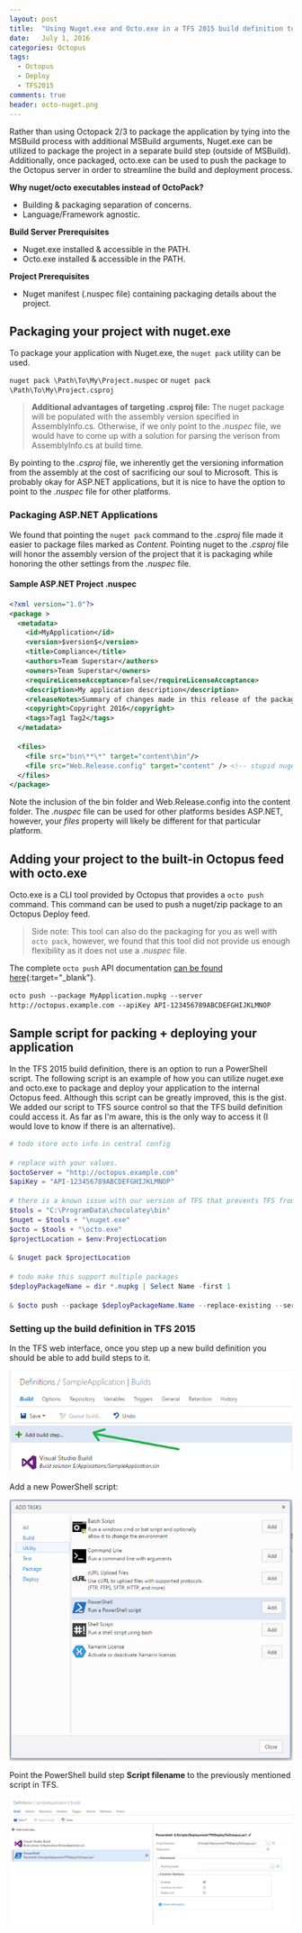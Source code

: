 ```yaml
---
layout: post
title:  "Using Nuget.exe and Octo.exe in a TFS 2015 build definition to deploy to an Octopus feed"
date:   July 1, 2016
categories: Octopus
tags:
  - Octopus
  - Deploy
  - TFS2015
comments: true
header: octo-nuget.png
---
```

Rather than using Octopack 2/3 to package the application by tying into the MSBuild process with additional MSBuild arguments, Nuget.exe can be utilized to package the project in a separate build step (outside of MSBuild). Additionally, once packaged, octo.exe can be used to push the package to the Octopus server in order to streamline the build and deployment process.

**Why nuget/octo executables instead of OctoPack?**

- Building & packaging separation of concerns.
- Language/Framework agnostic.

**Build Server Prerequisites**

- Nuget.exe installed & accessible in the PATH.
- Octo.exe installed & accessible in the PATH.

**Project Prerequisites**

- Nuget manifest (.nuspec file) containing packaging details about the project.

## Packaging your project with nuget.exe

To package your application with Nuget.exe, the `nuget pack` utility can be used.

`nuget pack \Path\To\My\Project.nuspec` or `nuget pack \Path\To\My\Project.csproj`

> **Additional advantages of targeting .csproj file:**
> The nuget package will be populated with the assembly version specified in AssemblyInfo.cs. Otherwise, if we only point to the *.nuspec* file, we would have to come up with a solution for parsing the verison from AssemblyInfo.cs at build time.

By pointing to the *.csproj* file, we inherently get the versioning information from the assembly at the cost of sacrificing our soul to Microsoft. This is probably okay for ASP.NET applications, but it is nice to have the option to point to the *.nuspec* file for other platforms.

### Packaging ASP.NET Applications

We found that pointing the `nuget pack` command to the *.csproj* file made it easier to package files marked as *Content*. Pointing nuget to the *.csproj* file will honor the assembly version of the project that it is packaging while honoring the other settings from the *.nuspec* file.

#### Sample ASP.NET Project .nuspec

```xml
<?xml version="1.0"?>
<package >
  <metadata>
    <id>MyApplication</id>
    <version>$version$</version>
    <title>Compliance</title>
    <authors>Team Superstar</authors>
    <owners>Team Superstar</owners>
    <requireLicenseAcceptance>false</requireLicenseAcceptance>
    <description>My application description</description>
    <releaseNotes>Summary of changes made in this release of the package.</releaseNotes>
    <copyright>Copyright 2016</copyright>
    <tags>Tag1 Tag2</tags>
  </metadata>

  <files>
    <file src="bin\**\*" target="content\bin"/>
    <file src="Web.Release.config" target="content" /> <!-- stupid nuget not copying this file as content, don't know why!!! -->
  </files>
</package>
```

Note the inclusion of the bin folder and Web.Release.config into the content folder. The *.nuspec* file can be used for other platforms besides ASP.NET, however, your *files* property will likely be different for that particular platform.

## Adding your project to the built-in Octopus feed with octo.exe

Octo.exe is a CLI tool provided by Octopus that provides a `octo push` command. This command can be used to push a nuget/zip package to an Octopus Deploy feed.

> Side note:
> This tool can also do the packaging for you as well with `octo pack`, however, we found that this tool did not provide us enough flexibility as it does not use a *.nuspec* file.

The complete `octo push` API documentation [can be found here](http://docs.octopusdeploy.com/display/OD/Pushing+packages){:target="_blank"}.

`octo push --package MyApplication.nupkg --server http://octopus.example.com --apiKey API-123456789ABCDEFGHIJKLMNOP`

## Sample script for packing + deploying your application

In the TFS 2015 build definition, there is an option to run a PowerShell script. The following script is an example of how you can utilize nuget.exe and octo.exe to package and deploy your application to the internal Octopus feed. Although this script can be greatly improved, this is the gist. We added our script to TFS source control so that the TFS build definition could access it. As far as I'm aware, this is the only way to access it (I would love to know if there is an alternative).

```powershell
# todo store octo info in central config

# replace with your values.
$octoServer = "http://octopus.example.com"    
$apiKey = "API-123456789ABCDEFGHIJKLMNOP"

# there is a known issue with our version of TFS that prevents TFS from seeing environment variables.
$tools = "C:\ProgramData\chocolatey\bin"
$nuget = $tools + "\nuget.exe"
$octo = $tools + "\octo.exe"
$projectLocation = $env:ProjectLocation

& $nuget pack $projectLocation

# todo make this support multiple packages
$deployPackageName = dir *.nupkg | Select Name -first 1

& $octo push --package $deployPackageName.Name --replace-existing --server $octoServer --apiKey $apiKey
```

### Setting up the build definition in TFS 2015

In the TFS web interface, once you step up a new build definition you should be able to add build steps to it.

![Add Build Step](/assets/images/posts/content/TFS-AddBuildStep.png)

Add a new PowerShell script:

![Add PowerShell](/assets/images/posts/content/TFS-AddPowerShell.PNG)

Point the PowerShell build step **Script filename** to the previously mentioned script in TFS.

![PowerShell build step](/assets/images/posts/content/TFS-PowerShell.PNG)
